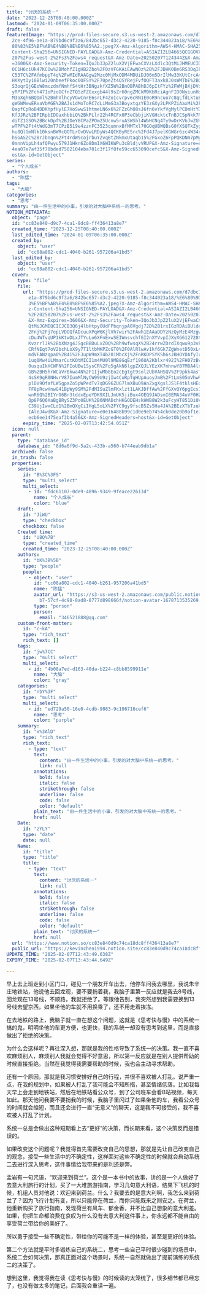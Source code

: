 ```yaml
---
title: "讨厌的系统一"
date: "2023-12-25T08:40:00.000Z"
lastmod: "2024-01-09T06:35:00.000Z"
draft: false
featuredImage: "https://prod-files-secure.s3.us-west-2.amazonaws.com/d7dbc101-8\
  2ce-4f96-ae1a-879bd6c9f3a6/842bc657-d3c2-4220-9185-f8c344023a18/%E6%80%9D%E8%\
  80%83%E5%BF%AB%E4%B8%8E%E6%85%A2.jpeg?X-Amz-Algorithm=AWS4-HMAC-SHA256&X-Amz-\
  Content-Sha256=UNSIGNED-PAYLOAD&X-Amz-Credential=ASIAZI2LB4665QCGGOVX%2F20250\
  207%2Fus-west-2%2Fs3%2Faws4_request&X-Amz-Date=20250207T124344Z&X-Amz-Expires\
  =3600&X-Amz-Security-Token=IQoJb3JpZ2luX2VjEFwaCXVzLXdlc3QtMiJHMEUCIDe%2Bjt2H\
  OC1H6ciUk47KCOw%2BMohfZ1gHB2Zbo%2F0zVFGKAiEAwNOz%2B%2FJDHK0Be6RS3DqIF98lk79CJ\
  C537C%2FAfmbppT4q%2FwMIdRAAGgw2Mzc0MjMxODM4MDUiDJ06m5DrIlMw33KUtCrcA4mn16Kf6M\
  HKXytDy18Blwi20nbeefPkoc0OFSY%2F70peZt4QSYRejFvfOQFT3axk8J0sWMTbE%2BQkeQeiOA8\
  S3oqrQjGEoW8mczdmfNmhfS4tHr3BNgzkfXZ5W%2BnOBPABhDJ6pItFYz%2FWMjBXjDVqfoSbi0Y2\
  yRPIP%2Fch471oPzoGCfnZTQ5zFZGxxgb44l9sZr60ngZMCkM9KbRciAgnFID0NyiunHd1y0V%2Fn\
  M3oXqh6BQDml%2BmhVlhcyVGwCnrE6srLF4ZoIcvrpv6cRN1E0oR9ncuo7c8qLfdLktuE2qVfKUuH\
  gWGWMxwERxaVbMGE%2BAJs1dMoToRC7dLiMmG3a3BoyxtgzYE3zGXy2LPKPZiAaxMi%2FUIYt4Dw9\
  QapfCpRoB4DDKYpfHylE7HoSwwS1htmeLN6x6%2FZzGhO8sJ6fn6vYkfVgMylPCDmHtYDt7p2CDTL\
  KfJJRz%2BPIRpbIDOaxhbbiQ%2BkPLlr22h4RCFx0P3eCbbjiKVGHcktcTnBJCSpNkk7RRXJKGl1B\
  diTZ1GSO%2BBckDpf%2BJOeY8CPaZPOm25Ucnw5ruASWShl4WbHCNq4Ty9wDrKVbJwZG%2BXNyfyp\
  wTPF%2Ft4tWdG3mT7CPzB519e4zznFC3523qumnxBfMMTxl70GOqUBWQBsG0fXSQTkZygpYpi5pd8\
  hu8QlGmNlk10ksnBWRcQOTLrOvDVwLRDyWs4QCKByRESrc%2Fd4J7pelKGWGr6zc4W34x7dKpW4Gi\
  hSGASZC%2BrJbnqn%2Ft4rdW9cojrbuYZvqBtZNkmxUtaqb15%2FGxoZ6FpPQKDNm7pMyODbVs19G\
  0mnnVipLh4afQPwyu579J1Hkn6Zo8DmIX6WIKWPu3cBldjvVRUP&X-Amz-Signature=e67cf8a93\
  4ea07e7af35f70bded7502104eba701c3f17f8fe59cc653090cefc5&X-Amz-SignedHeaders=h\
  ost&x-id=GetObject"
series:
  - "个人成长"
authors:
  - "陈猛"
tags:
  - "大脑"
categories:
  - "思考"
summary: "由一件生活中的小事，引发的对大脑中系统一的思考。"
NOTION_METADATA:
  object: "page"
  id: "cc83e840-d9c7-4ca1-8dc8-ff436413a8e7"
  created_time: "2023-12-25T08:40:00.000Z"
  last_edited_time: "2024-01-09T06:35:00.000Z"
  created_by:
    object: "user"
    id: "cc08a802-cdc1-4040-b261-957206a41bd5"
  last_edited_by:
    object: "user"
    id: "cc08a802-cdc1-4040-b261-957206a41bd5"
  cover:
    type: "file"
    file:
      url: "https://prod-files-secure.s3.us-west-2.amazonaws.com/d7dbc101-82ce-4f96-a\
        e1a-879bd6c9f3a6/842bc657-d3c2-4220-9185-f8c344023a18/%E6%80%9D%E8%80%8\
        3%E5%BF%AB%E4%B8%8E%E6%85%A2.jpeg?X-Amz-Algorithm=AWS4-HMAC-SHA256&X-Am\
        z-Content-Sha256=UNSIGNED-PAYLOAD&X-Amz-Credential=ASIAZI2LB4666JCZNDJ4\
        %2F20250207%2Fus-west-2%2Fs3%2Faws4_request&X-Amz-Date=20250207T124254Z\
        &X-Amz-Expires=3600&X-Amz-Security-Token=IQoJb3JpZ2luX2VjEFwaCXVzLXdlc3\
        QtMiJGMEQCICJCB3Q6j4lbHtpyOUdFPbqnjpA8Vgdj72D%2B1rxIGzRDAiBUldeAELS419%\
        2Fnj%2Fj7epLVDOQfADcuuXPqW6KjlVh7wir%2FAwh1EAAaDDYzNzQyMzE4MzgwNSIMe2xS\
        cDu4WTvqUP1kKtwDLxJTYuLo6XFnExwSEIWnsvchfGI2nXYVvpIJXyXG612728taV0ENAIi\
        KvzrrlJk%2BbXNzg4JSgcBBDuLxZ0Q%2Bh9wfwsqX%2B24rrwZDrdIXqwu9p3vk54VfrBCQ\
        CRfNEqt7oV2bchLoX9y7T1ltbMKPZcGT0%2F0AlRlwAv1kf6Gk7ZgWnetD50xL4PDbZWpmx\
        mdVFANzqpa0%2B4i%2FJupW9mXT4b201MbcXj%2FnRKOPSYKSh6sJBHOYDAfyIxABXgts8t\
        iuq0Mw4ULMmarCutKOtMICI1m4MU0l9MB8GqEzf196UA2Kblxr492I%2FH07zBvP%2BamHX\
        0usquIkHCWFN%2FIoUBw1SysCR%2Fq5gAkN6lgpZXQJLYEzXK7mhnwYB7M8A4lxztNW7%2B\
        GB%2BH5hrWCaVrBkwa4N%2F1IjwMb8Eo2cEgtgt9sol2UbVAHSQV%2F9pkk4asTdaD4QSjQ\
        4sSK9gR0NHvrV87IumMlNyCW99U9zjIw4CuRpTgHUpAuoyJmB%2FtLmS05mVhwRKsgcgD01\
        plDV9OfafLW5gpaZo5pWPedTv7qDG96ZUG7lmXBuO9AnZxgXgslJSlF4tklsHEqERsDFqy7\
        FF8pRcwHnwG41BpWy9SM%2FdMISuZlmFKxlzt1LAKJDffAw%2FfGXvQY6pgEcs113a2NUKa\
        wnR6Q%2BIYrG6Br3tddxEpeYDK9XILJmUK5jiBux4OEQ9JADsmI8EMA34uVF0HZ9Eg7S%2F\
        Qp8P6Q6XaBgBRySZ3Po0EUK%2B6NMADchHKGODEHskHWB8W2k3uFcyHT851Di0VprzxNME0\
        C39UjIwxCLd1%2BmQXgCiIHgL5oLX%2FYC9gy9fscB5Zs5Ha4JA%2BEzXTbTzeXowVoT6ME\
        IAleJ4wdK&X-Amz-Signature=e0e16488b99c1d0e9eb7454cb0de20b9af1e72f5a734f\
        ecb6ee1475eaf3b4a56&X-Amz-SignedHeaders=host&x-id=GetObject"
      expiry_time: "2025-02-07T13:42:54.051Z"
  icon: null
  parent:
    type: "database_id"
    database_id: "8d6a6f9d-5a2c-433b-a560-b744eab9db1a"
  archived: false
  in_trash: false
  properties:
    series:
      id: "B%3C%3FS"
      type: "multi_select"
      multi_select:
        - id: "fdc61107-0de9-4896-9349-9feace22613d"
          name: "个人成长"
          color: "blue"
    draft:
      id: "JiWU"
      type: "checkbox"
      checkbox: false
    Created time:
      id: "UBQ%7B"
      type: "created_time"
      created_time: "2023-12-25T08:40:00.000Z"
    authors:
      id: "bK%3B%5B"
      type: "people"
      people:
        - object: "user"
          id: "cc08a802-cdc1-4040-b261-957206a41bd5"
          name: "陈猛"
          avatar_url: "https://s3-us-west-2.amazonaws.com/public.notion-static.com/775523\
            b7-57cf-4c98-8ad8-8777d898666f/notion-avatar-1678713535269.png"
          type: "person"
          person:
            email: "346521888@qq.com"
    custom-front-matter:
      id: "c~kA"
      type: "rich_text"
      rich_text: []
    tags:
      id: "jw%7CC"
      type: "multi_select"
      multi_select:
        - id: "4b08a7ed-d163-40da-b224-c8bb8599911e"
          name: "大脑"
          color: "gray"
    categories:
      id: "nbY%3F"
      type: "multi_select"
      multi_select:
        - id: "ed729a50-16e0-4cdb-9083-9c106716cef6"
          name: "思考"
          color: "purple"
    summary:
      id: "x%3AlD"
      type: "rich_text"
      rich_text:
        - type: "text"
          text:
            content: "由一件生活中的小事，引发的对大脑中系统一的思考。"
            link: null
          annotations:
            bold: false
            italic: false
            strikethrough: false
            underline: false
            code: false
            color: "default"
          plain_text: "由一件生活中的小事，引发的对大脑中系统一的思考。"
          href: null
    Date:
      id: "zYLY"
      type: "date"
      date: null
    Name:
      id: "title"
      type: "title"
      title:
        - type: "text"
          text:
            content: "讨厌的系统一"
            link: null
          annotations:
            bold: false
            italic: false
            strikethrough: false
            underline: false
            code: false
            color: "default"
          plain_text: "讨厌的系统一"
          href: null
  url: "https://www.notion.so/cc83e840d9c74ca18dc8ff436413a8e7"
  public_url: "https://kevinchen1994.notion.site/cc83e840d9c74ca18dc8ff436413a8e7"
UPDATE_TIME: "2025-02-07T12:43:49.638Z"
EXPIRY_TIME: "2025-02-07T13:43:44.649Z"

---
```

<link rel="stylesheet" href="https://cdn.jsdelivr.net/npm/katex@0.16.2/dist/katex.min.css" integrity="sha384-bYdxxUwYipFNohQlHt0bjN/LCpueqWz13HufFEV1SUatKs1cm4L6fFgCi1jT643X" crossorigin="anonymous">


早上去上班走到小区门口，碰见一个朋友开车出去，他停车问我去哪里，我说朱辛庄地铁站，他说他去回龙观，要不要捎着我，我脑子里第一反应就是我去8号线，回龙观在13号线，不顺路，我就拒绝了。等跟他告别，我突然想到我需要换到13号线去望京西，如果坐他的车就不用换乘了，还不用走着挨冻。


在去地铁的路上，我脑子就一直在想这个问题，这就是《思考快与慢》中的系统一搞的鬼，明明坐他的车更方便，也更快，我的系统一却没有思考到这里，而是直接做出了拒绝的决策。


为什么会这样呢？再往深入想，那就是我的性格导致了系统一的决策。我一直不喜欢麻烦别人，麻烦别人我就会觉得不好意思，所以第一反应就是在别人提供帮助的时候直接拒绝。当然在我觉得我需要帮助的时候，我也会主动寻求帮助。


还有一个原因，那就是我习惯安排好自己的行程，并很不喜欢被人打乱。说严重一点，在我的规划中，如果被人打乱了我可能会不知所措，甚至情绪低落。比如我每天早上会走到地铁站，然后在地铁站看公众号，到了公司班车会看B站视频，每天如此。那天他问我要不要捎我的时候，我脑子里闪过了如果坐他的车，我看公众号的时间就会缩短，而且还会进行一直“无意义”的聊天，这是我不可接受的，我不喜欢被人打乱了计划。


系统一总是会做出这种短期看上去“更好”的决策，而长期来看，这个决策反而是错误的。


如果改变这个问题呢？我觉得首先需要改变自己的思想，那就是先让自己改变自己的观念，接受一些生活中的不确定性，这样面对这些不确定性的时候就会启动系统二去进行深入思考，这件事情给我带来的是利还是弊。


孟岩有一句咒语，“欢迎来到荷兰”。这个是一本书中的故事，讲的是一个人做好了去意大利旅行的计划，买了一大堆旅游指南，学习几句意大利语，结果下飞机的时候，机组人员对他说：欢迎来到荷兰。什么？我要去的是意大利啊，我怎么来到荷兰了？因为飞行计划有变，所以只能停在荷兰，而你只能既来之则安之。在荷兰，他重新购买了旅行指南，发现荷兰有风车、郁金香，并不比自己想象的意大利差。如果，你把生命都浪费在哀叹为什么没有去意大利这件事上，你永远都不能自由的享受荷兰带给你的美好了。


所以勇于接受一些不确定性，带给你的可能不是一样的体验，甚至是更好的体验。


第二个方法就是平时多锻炼自己的系统二，思考一些自己平时很少碰到的场景中，系统二会如何决策，那真正面对这个场景时，系统一自然就做出了提前演练的系统二的决策了。


想到这里，我觉得我在读《思考快与慢》的时候读的太笼统了，很多细节都已经忘了，也没有做太多的笔记，后面我会重读一遍。


